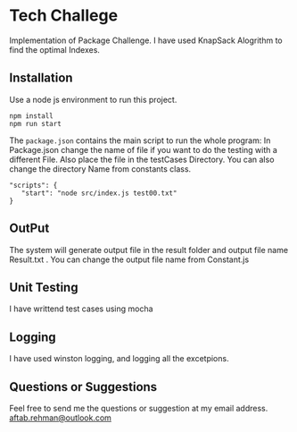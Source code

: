 # Tech Challege

Implementation of Package	Challenge. I have used KnapSack Alogrithm to find the optimal Indexes.

## Installation

Use a node js environment to run this project.
```
npm install
npm run start
```
The ```package.json``` contains the main script to run the whole program: In Package.json change the name of file if you want to do the testing with a different File. Also place the file in the testCases Directory. You can also change the directory Name from constants class.
```
"scripts": {
   "start": "node src/index.js test00.txt"
}
```

## OutPut
The system will generate output file in the result folder and output file name Result.txt . You can change the output file name from Constant.js

## Unit Testing

I have writtend test cases using mocha

## Logging
I have used winston logging, and logging all the excetpions.

## Questions or Suggestions
Feel free to send me the questions or suggestion at my email address.
aftab.rehman@outlook.com

